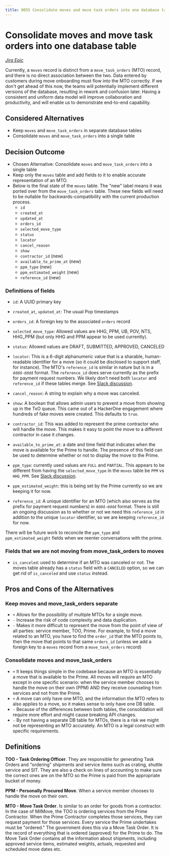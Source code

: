 ```yaml
---
title: 0055 Consolidate moves and move task orders into one database table
---
```

# Consolidate moves and move task orders into one database table

*[Jira Epic](https://dp3.atlassian.net/browse/MB-3021)*

Currently, a `moves` record is distinct from a `move_task_orders` (MTO) record, and there
is no direct association between the two. Data entered by customers during move onboarding
must flow into the MTO correctly. If we don't get ahead of this now, the teams will
potentially implement different versions of the database, resulting in rework and
confusion later. Having a consistent and uniform data model will improve
collaboration and productivity, and will enable us to demonstrate end-to-end
capability.

## Considered Alternatives

* Keep `moves` and `move_task_orders` in separate database tables
* Consolidate `moves` and `move_task_orders` into a single table

## Decision Outcome

* Chosen Alternative: Consolidate `moves` and `move_task_orders` into a single table
* Keep only the `moves` table and add fields to it to enable accurate
representation of an MTO.
* Below is the final state of the `moves` table. The "new" label means it was ported over from
the `move_task_orders` table.  These new fields will need to be nullable for
backwards-compatibility with the current production process.
  * `id`
  * `created_at`
  * `updated_at`
  * `orders_id`
  * `selected_move_type`
  * `status`
  * `locator`
  * `cancel_reason`
  * `show`
  * `contractor_id` (new)
  * `available_to_prime_at` (new)
  * `ppm_type` (new)
  * `ppm_estimated_weight` (new)
  * `reference_id` (new)

### Definitions of fields

* `id`: A UUID primary key

* `created_at`, `updated_at`: The usual Pop timestamps

* `orders_id`: A foreign key to the associated `orders` record

* `selected_move_type`: Allowed values are HHG, PPM, UB, POV, NTS, HHG_PPM (but
only HHG and PPM appear to be used currently).

* `status`: Allowed values are DRAFT, SUBMITTED, APPROVED, CANCELED

* `locator`: This is a 6-digit alphanumeric value that is a sharable,
human-readable identifier for a move (so it could be disclosed to support staff,
for instance). The MTO's `reference_id` is similar in nature but is in a `dddd-dddd`
format. The `reference_id` does serve currently as the prefix for payment request
numbers. We likely don’t need both `locator` and `reference_id` if these tables
merge. See [Slack discussion](https://ustcdp3.slack.com/archives/CP6PTUPQF/p1595605700223400).

* `cancel_reason`: A string to explain why a move was canceled.

* `show`: A boolean that allows admin users to prevent a move from showing up
in the TxO queue. This came out of a HackerOne engagement where hundreds of fake
moves were created. This defaults to `true`.

* `contractor_id`: This was added to represent the prime contractor who will
handle the move. This makes it easy to point the move to a different contractor in case it changes.

* `available_to_prime_at`: a date and time field that indicates when the move is
available for the Prime to handle. The presence of this field can be used to
determine whether or not to display the move to the Prime.

* `ppm_type`: currently used values are `FULL` and `PARTIAL`. This appears to be
different from having the `selected_move_type` in the `moves` table be `PPM` vs
`HHG_PPM`. See [Slack discussion](https://ustcdp3.slack.com/archives/CP6PTUPQF/p1595617833232800).

* `ppm_estimated_weight`: this is being set by the Prime currently so we are
keeping it for now.

* `reference_id`: A unique identifier for an MTO (which also serves as the prefix
for payment request numbers) in `dddd-dddd` format. There is still an ongoing
discussion as to whether or not we need this `reference_id` in addition to the
unique `locator` identifier, so we are keeping `reference_id` for now.

There will be future work to reconcile the `ppm_type` and `ppm_estimated_weight`
fields when we reenter conversations with the prime.

### Fields that we are not moving from move_task_orders to moves

* `is_canceled`: used to determine if an MTO was canceled or not. The moves
table already has a `status` field with a `CANCELED` option, so we can get rid of
`is_canceled` and use `status` instead.


## Pros and Cons of the Alternatives

### Keep moves and move_task_orders separate

* `+` Allows for the possibility of multiple MTOs for a single move.
* `-` Increase the risk of code complexity and data duplication.
* `-` Makes it more difficult to represent the move from the point of view of
all parties: service member, TOO, Prime. For example, to find a move related to an MTO, you have to find the `order_id` that the MTO points to, then the move that points to that same `orders_id`
(unless we add a foreign key to a `moves` record from a `move_task_orders` record)

### Consolidate moves and move_task_orders

* `+` It keeps things simple in the codebase because an MTO is essentially a
move that is available to the Prime. All moves will require an MTO except in one
specific scenario: when the service member chooses to handle the move on their
own (PPM) AND they receive counseling from services and not from the Prime.
* `+` A move can only have one MTO, and the information the MTO refers to also
applies to a move, so it makes sense to only have one DB table.
* `-` Because of the differences between both tables, the consolidation will
require more effort and might cause breaking API changes.
* `-` By not having a separate DB table for MTOs, there is a risk we might not
be representing an MTO accurately. An MTO is a legal construct with specific
requirements.

## Definitions

**TOO - Task Ordering Officer**. They are responsible for generating Task Orders
and "ordering" shipments and service items such as crating, shuttle service and
SIT. They are also a check on lines of accounting to make sure the correct ones
are on the MTO so the Prime is paid from the appropriate bucket of money.

**PPM - Personally Procured Move**. When a service member chooses to handle the
move on their own.

**MTO - Move Task Order**. Is similar to an order for goods from a contractor.
In the case of MilMove, the TOO is ordering services from the Prime Contractor.
When the Prime Contractor completes those services, they can request payment for
those services. Every service the Prime undertakes must be "ordered." The
government does this via a Move Task Order. It is the record of everything that
is ordered (approved) for the Prime to do. The Move Task Order contains all the
information about shipments, including approved service items, estimated weights,
actuals, requested and scheduled move dates etc.

